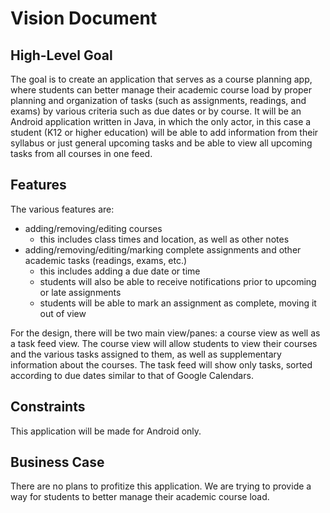 # Vision Document

## High-Level Goal
The goal is to create an application that serves as a course planning app, where students can better manage their academic course load by proper planning and organization of tasks (such as assignments, readings, and exams) by various criteria such as due dates or by course. It will be an Android application written in Java, in which the only actor, in this case a student (K12 or higher education) will be able to add information from their syllabus or just general upcoming tasks and be able to view all upcoming tasks from all courses in one feed. 

## Features
The various features are:
- adding/removing/editing courses
  - this includes class times and location, as well as other notes
- adding/removing/editing/marking complete assignments and other academic tasks (readings, exams, etc.) 
  - this includes adding a due date or time
  - students will also be able to receive notifications prior to upcoming or late assignments
  - students will be able to mark an assignment as complete, moving it out of view

For the design, there will be two main view/panes: a course view as well as a task feed view. The course view will allow students to view their courses and the various tasks assigned to them, as well as supplementary information about the courses. The task feed will show only tasks, sorted according to due dates similar to that of Google Calendars.

## Constraints
This application will be made for Android only.

## Business Case
There are no plans to profitize this application. We are trying to provide a way for students to better manage their academic course load.